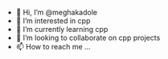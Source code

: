 - 👋 Hi, I’m @meghakadole
- 👀 I’m interested in cpp
- 🌱 I’m currently learning cpp
- 💞️ I’m looking to collaborate on cpp projects
- 📫 How to reach me ...

<!---
meghakadole/meghakadole is a ✨ special ✨ repository because its `README.md` (this file) appears on your GitHub profile.
You can click the Preview link to take a look at your changes.
--->
